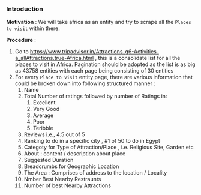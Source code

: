 ### Introduction

**Motivation** : We will take africa as an entity and try to scrape all the `Places to visit` within there.

**Procedure** : 
1. Go to https://www.tripadvisor.in/Attractions-g6-Activities-a_allAttractions.true-Africa.html , this is a consolidate list for all the places to visit in Africa. Pagination should be adopted as the list is as big as 43758 entities with each page being consisting of 30 entities
2. For every `Place to visit` entity page, there are various information that could be broken down into following structured manner : 
   1. Name
   2. Total Number of ratings followed by number of Ratings in: 
      1. Excellent
      2. Very Good
      3. Average
      4. Poor
      5. Teribble
   3. Reviews i.e., 4.5 out of 5
   4. Ranking to do in a specific city , #1 of 50 to do in Egypt
   5. Categoty for Type of Attraction/Place , i.e. Religious Site, Garden etc
   6. About : content / description about place
   7. Suggested Duration
   8. Breadcrumbs for Geographic Location
   9. The Area : Comprises of address to the location / Locality
   10. Nmber Best Nearby Restraunts
   11. Number of best Nearby Attractions